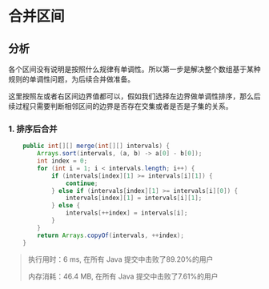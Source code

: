 # 合并区间

## 分析

各个区间没有说明是按照什么规律有单调性。所以第一步是解决整个数组基于某种规则的单调性问题，为后续合并做准备。

这里按照左或者右区间边界值都可以，假如我们选择左边界做单调性排序，那么后续过程只需要判断相邻区间的边界是否存在交集或者是否是子集的关系。

### 1. 排序后合并

```java
    public int[][] merge(int[][] intervals) {
        Arrays.sort(intervals, (a, b) -> a[0] - b[0]);
        int index = 0;
        for (int i = 1; i < intervals.length; i++) {
            if (intervals[index][1] >= intervals[i][1]) {
                continue;
            } else if (intervals[index][1] >= intervals[i][0]) {
                intervals[index][1] = intervals[i][1];
            } else {
                intervals[++index] = intervals[i];
            }
        }
        return Arrays.copyOf(intervals, ++index);
    }
```

> 执行用时：6 ms, 在所有 Java 提交中击败了89.20%的用户
>
> 内存消耗：46.4 MB, 在所有 Java 提交中击败了7.61%的用户
